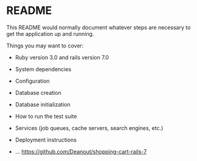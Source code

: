 # README

This README would normally document whatever steps are necessary to get the
application up and running.

Things you may want to cover:

* Ruby version 3.0 and rails version 7.0

* System dependencies

* Configuration

* Database creation

* Database initialization

* How to run the test suite

* Services (job queues, cache servers, search engines, etc.)

* Deployment instructions

* ...
https://github.com/Deanout/shopping-cart-rails-7